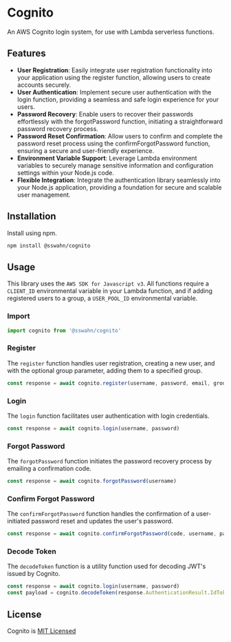 # Cognito 

An AWS Cognito login system, for use with Lambda serverless functions.  

## Features
- **User Registration**: Easily integrate user registration functionality into your application using the register function, allowing users to create accounts securely.
- **User Authentication**: Implement secure user authentication with the login function, providing a seamless and safe login experience for your users.
- **Password Recovery**: Enable users to recover their passwords effortlessly with the forgotPassword function, initiating a straightforward password recovery process.
- **Password Reset Confirmation**: Allow users to confirm and complete the password reset process using the confirmForgotPassword function, ensuring a secure and user-friendly experience.
- **Environment Variable Support**: Leverage Lambda environment variables to securely manage sensitive information and configuration settings within your Node.js code.
- **Flexible Integration**: Integrate the authentication library seamlessly into your Node.js application, providing a foundation for secure and scalable user management.


## Installation  
Install using npm.  
```bash
npm install @sswahn/cognito
```

## Usage  

This library uses the `AWS SDK for Javascript v3`. All functions require a `CLIENT_ID` environmental variable in your Lambda function, and if adding registered users to a group, a `USER_POOL_ID` environmental variable.  

### Import
```javascript
import cognito from '@sswahn/cognito'
```

### Register
The `register` function handles user registration, creating a new user, and with the optional group parameter, adding them to a specified group. 
```javascript
const response = await cognito.register(username, password, email, group)
```  

### Login
The `login` function facilitates user authentication with login credentials.
```javascript
const response = await cognito.login(username, password)
```  

### Forgot Password
The `forgotPassword` function initiates the password recovery process by emailing a confirmation code.  
```javascript
const response = await cognito.forgotPassword(username)
```

### Confirm Forgot Password
The `confirmForgotPassword` function handles the confirmation of a user-initiated password reset and updates the user's password.  
```javascript
const response = await cognito.confirmForgotPassword(code, username, password)
```

### Decode Token
The `decodeToken` function is a utility function used for decoding JWT's issued by Cognito.  
```javascript
const response = await cognito.login(username, password)
const payload = cognito.decodeToken(response.AuthenticationResult.IdToken)
```

## License
Cognito is [MIT Licensed](https://github.com/sswahn/cognito/blob/main/LICENSE)
